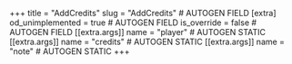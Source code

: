 +++
title = "AddCredits"
slug = "AddCredits" # AUTOGEN FIELD
[extra]
od_unimplemented = true # AUTOGEN FIELD
is_override = false # AUTOGEN FIELD
[[extra.args]]
name = "player" # AUTOGEN STATIC
[[extra.args]]
name = "credits" # AUTOGEN STATIC
[[extra.args]]
name = "note" # AUTOGEN STATIC
+++